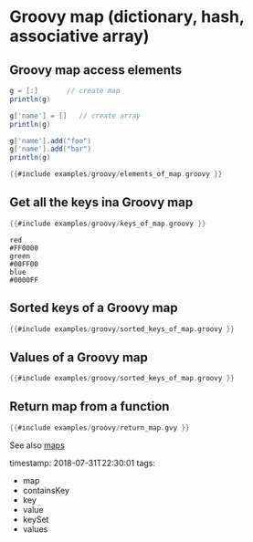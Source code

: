 # Groovy map (dictionary, hash, associative array)


## Groovy map access elements

```groovy
g = [:]       // create map
println(g)

g['name'] = []   // create array
println(g)

g['name'].add("foo")
g['name'].add("bar")
println(g)
```


```groovy
{{#include examples/groovy/elements_of_map.groovy }}
```

## Get all the keys ina Groovy map

```groovy
{{#include examples/groovy/keys_of_map.groovy }}
```

```
red
#FF0000
green
#00FF00
blue
#0000FF
```


## Sorted keys of a Groovy map

```groovy
{{#include examples/groovy/sorted_keys_of_map.groovy }}
```

## Values of a Groovy map

```groovy
{{#include examples/groovy/sorted_keys_of_map.groovy }}
```

## Return map from a function

```groovy
{{#include examples/groovy/return_map.gvy }}
```

See also [maps](http://groovy-lang.org/syntax.html#_maps)


timestamp: 2018-07-31T22:30:01
tags:
  - map
  - containsKey
  - key
  - value
  - keySet
  - values

